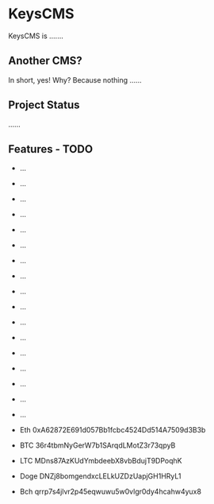 # KeysCMS
KeysCMS is .......
## Another CMS?
In short, yes! Why? Because nothing ......
## Project Status
......
## Features - TODO
* ...
* ...
* ...
* ...
* ...
* ...
* ...
* ...
* ...
* ...
* ...
* ...
* ...
* ...
* ...
* ...
* ...

* Eth 0xA62872E691d057Bb1fcbc4524Dd514A7509d3B3b

* BTC 36r4tbmNyGerW7b1SArqdLMotZ3r73qpyB

* LTC MDns87AzKUdYmbdeebX8vbBdujT9DPoqhK

* Doge DNZj8bomgendxcLELkUZDzUapjGH1HRyL1

* Bch qrrp7s4jlvr2p45eqwuwu5w0vlgr0dy4hcahw4yux8
